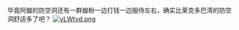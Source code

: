 毕竟阿蝗的防空洞还有一群蝗粉一边打钱一边服侍左右，确实比莱克多巴湾的防空洞舒适多了吧？
[![yLWtvd.png](https://s3.ax1x.com/2021/02/24/yLWtvd.png)](https://imgtu.com/i/yLWtvd)
